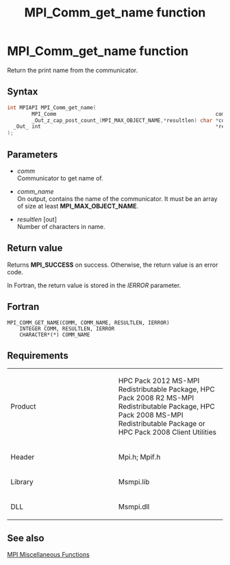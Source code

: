 ﻿---
title: MPI_Comm_get_name function
TOCTitle: MPI_Comm_get_name function
ms:assetid: a842a324-3e85-4a75-85dc-4eb6bf5f80a6
ms:mtpsurl: https://msdn.microsoft.com/en-us/library/Dn473273(v=VS.85)
ms:contentKeyID: 59360819
ms.date: 03/28/2018
mtps_version: v=VS.85
f1_keywords:
- MPI_COMM_GET_NAME
- mpif/MPI_Comm_get_name
- mpi/MPI_COMM_GET_NAME
dev_langs:
- C++
- C
---

# MPI\_Comm\_get\_name function

Return the print name from the communicator.

## Syntax

``` c++
int MPIAPI MPI_Comm_get_name(
        MPI_Comm                                                    comm,
        _Out_z_cap_post_count_(MPI_MAX_OBJECT_NAME,*resultlen) char *comm_name,
  _Out_ int                                                         *resultlen
);
```

## Parameters

  - *comm*  
    Communicator to get name of.

  - *comm\_name*  
    On output, contains the name of the communicator. It must be an array of size at least **MPI\_MAX\_OBJECT\_NAME**.

  - *resultlen* \[out\]  
    Number of characters in name.

## Return value

Returns **MPI\_SUCCESS** on success. Otherwise, the return value is an error code.

In Fortran, the return value is stored in the *IERROR* parameter.

## Fortran

    MPI_COMM_GET_NAME(COMM, COMM_NAME, RESULTLEN, IERROR)
        INTEGER COMM, RESULTLEN, IERROR
        CHARACTER*(*) COMM_NAME

## Requirements

<table>
<colgroup>
<col style="width: 50%" />
<col style="width: 50%" />
</colgroup>
<tbody>
<tr class="odd">
<td><p>Product</p></td>
<td><p>HPC Pack 2012 MS-MPI Redistributable Package, HPC Pack 2008 R2 MS-MPI Redistributable Package, HPC Pack 2008 MS-MPI Redistributable Package or HPC Pack 2008 Client Utilities</p></td>
</tr>
<tr class="even">
<td><p>Header</p></td>
<td>Mpi.h;
Mpif.h</td>
</tr>
<tr class="odd">
<td><p>Library</p></td>
<td>Msmpi.lib</td>
</tr>
<tr class="even">
<td><p>DLL</p></td>
<td>Msmpi.dll</td>
</tr>
</tbody>
</table>


## See also

[MPI Miscellaneous Functions](mpi-miscellaneous-functions.md)

